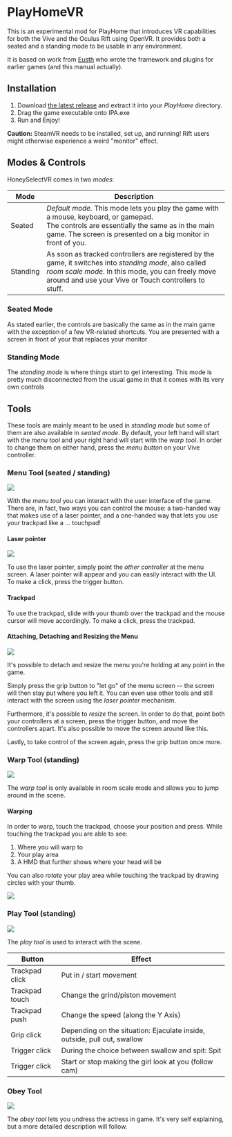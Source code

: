 # PlayHomeVR

This is an experimental mod for PlayHome that introduces VR capabilities for both the Vive and the Oculus Rift using OpenVR. It provides both a seated and a standing mode to be usable in any environment.

It is based on work from [Eusth](https://github.com/Eusth/) who wrote the framework and plugins for earlier games (and this manual actually).

## Installation

1. Download [the latest release](https://github.com/Riqorm/PlayHomeVR/releases) and extract it into your *PlayHome* directory.
2. Drag the game executable onto IPA.exe 
3. Run and Enjoy!

**Caution:** SteamVR needs to be installed, set up, and running! Rift users might otherwise experience a weird "monitor" effect.

## Modes & Controls

HoneySelectVR comes in two *modes*:

| Mode        | Description         |
| ----------- | ------------------- |
| Seated      | *Default mode.* This mode lets you play the game with a mouse, keyboard, or gamepad.<br />The controls are essentially the same as in the main game. The screen is presented on a big monitor in front of you. |
| Standing    | As soon as tracked controllers are registered by the game, it switches into *standing mode*, also called *room scale mode*. In this mode, you can freely move around and use your Vive or Touch controllers to stuff. |


### Seated Mode

As stated earlier, the controls are basically the same as in the main game with the exception of a few VR-related shortcuts. You are presented with a screen in front of your that replaces your monitor


### Standing Mode

The *standing mode* is where things start to get interesting. This mode is pretty much disconnected from the usual game in that it comes with its very own controls

## Tools

These tools are mainly meant to be used in *standing mode* but some of them are also available in *seated mode*. By default, your left hand will start with the *menu tool* and your right hand will start with the *warp tool*. In order to change them on either hand, press the *menu button* on your Vive controller. 

### Menu Tool (seated / standing)

<img src="https://github.com/Eusth/PlayClubVR/raw/master/Manual/menu_tool.png">

With the *menu tool* you can interact with the user interface of the game. There are, in fact, two ways you can control the mouse: a two-handed way that makes use of a laser pointer, and a one-handed way that lets you use your trackpad like a ... touchpad!

#### Laser pointer

<img src="https://github.com/Eusth/PlayClubVR/raw/master/Manual/laser_pointer.jpg">

To use the laser pointer, simply point the *other controller* at the menu screen. A laser pointer will appear and you can easily interact with the UI. To make a click, press the trigger button.

#### Trackpad

To use the trackpad, slide with your thumb over the trackpad and the mouse cursor will move accordingly. To make a click, press the trackpad.

#### Attaching, Detaching and Resizing the Menu

<img src="https://github.com/Eusth/PlayClubVR/raw/master/Manual/scale.jpg">

It's possible to detach and resize the menu you're holding at any point in the game.

Simply press the grip button to "let go" of the menu screen -- the screen will then stay put where you left it. You can even use other tools and still interact with the screen using the *laser pointer* mechanism.

Furthermore, it's possible to *resize* the screen. In order to do that, point both your controllers at a screen, press the trigger button, and move the controllers apart. It's also possible to move the screen around like this.

Lastly, to take control of the screen again, press the grip button once more.

### Warp Tool (standing)

<img src="https://github.com/Eusth/PlayClubVR/raw/master/Manual/warp_tool.png">

The *warp tool* is only available in room scale mode and allows you to jump around in the scene.

#### Warping

In order to warp, touch the trackpad, choose your position and press. While touching the trackpad you are able to see:

1. Where you will warp to
2. Your play area
3. A HMD that further shows where your head will be

You can also *rotate* your play area while touching the trackpad by drawing circles with your thumb.

<img src="https://github.com/Eusth/PlayClubVR/raw/master/Manual/warp.jpg">

### Play Tool (standing)

<img src="https://github.com/Eusth/PlayClubVR/raw/master/Manual/play_tool.png">

The *play tool* is used to interact with the scene.

Button   | Effect
---   | ---
Trackpad click | Put in / start movement
Trackpad touch | Change the grind/piston movement
Trackpad push | Change the speed (along the Y Axis)
Grip click | Depending on the situation: Ejaculate inside, outside, pull out, swallow
Trigger click | During the choice between swallow and spit: Spit
Trigger click | Start or stop making the girl look at you (follow cam)

### Obey Tool

<img src="https://github.com/Eusth/PlayClubVR/raw/master/Manual/maestro_tool.png">

The *obey tool* lets you undress the actress in game. It's very self explaining, but a more detailed description will follow.
